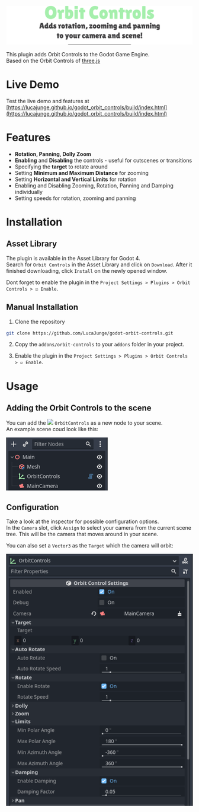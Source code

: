 ![Godot Orbit Controls Header Image](./header.png)

This plugin adds Orbit Controls to the Godot Game Engine.  
Based on the Orbit Controls of [three.js](https://threejs.org/docs/#examples/en/controls/OrbitControls)  

# Live Demo
Test the live demo and features at [https://lucajunge.github.io/godot_orbit_controls/build/index.html](https://lucajunge.github.io/godot_orbit_controls/build/index.html)

# Features

- **Rotation, Panning, Dolly Zoom**
- **Enabling** and **Disabling** the controls - useful for cutscenes or transitions
- Specifying the **target** to rotate around
- Setting **Minimum and Maximum Distance** for zooming
- Setting **Horizontal and Vertical Limits** for rotation
- Enabling and Disabling Zooming, Rotation, Panning and Damping individually
- Setting speeds for rotation, zooming and panning

# Installation

## Asset Library

The plugin is available in the Asset Library for Godot 4.  
Search for `Orbit Controls` in the Asset Library and click on `Download`. After it finished downloading, click `Install` on the newly opened window.  

Dont forget to enable the plugin in the `Project Settings > Plugins > Orbit Controls > ☑ Enable`.


## Manual Installation

1. Clone the repository

```bash
git clone https://github.com/LucaJunge/godot-orbit-controls.git
```

2. Copy the `addons/orbit-controls` to your `addons` folder in your project.

3. Enable the plugin in the `Project Settings > Plugins > Orbit Controls > ☑ Enable`.

# Usage

## Adding the Orbit Controls to the scene

You can add the ![](addons/orbit_controls/node-icon.png) `OrbitControls` as a new node to your scene.  
An example scene coud look like this:

![](images/example_setup.png)

## Configuration

Take a look at the inspector for possible configuration options.  
In the `Camera` slot, click `Assign` to select your camera from the current scene tree. This will be the camera that moves around in your scene.

You can also set a `Vector3` as the `Target` which the camera will orbit:

![](images/example_inspector.png)